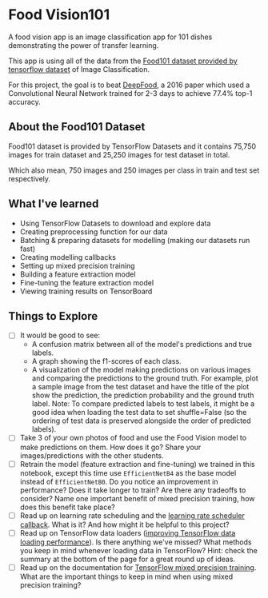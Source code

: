 # Food Vision101
A food vision app is an image classification app for 101 dishes demonstrating the power of transfer learning.

This app is using all of the data from the [Food101 dataset provided by tensorflow dataset](https://www.tensorflow.org/datasets/catalog/food101) of Image Classification.

For this project, the goal is to beat [DeepFood](https://www.researchgate.net/publication/304163308_DeepFood_Deep_Learning-Based_Food_Image_Recognition_for_Computer-Aided_Dietary_Assessment), a 2016 paper which used a Convolutional Neural Network trained for 2-3 days to achieve 77.4% top-1 accuracy.

## About the Food101 Dataset

Food101 dataset is provided by TensorFlow Datasets and it contains 75,750 images for train dataset and 25,250 images for test dataset in total.

Which also mean, 750 images and 250 images per class in train and test set respectively.

## What I've learned

- Using TensorFlow Datasets to download and explore data
- Creating preprocessing function for our data
- Batching & preparing datasets for modelling (making our datasets run fast)
- Creating modelling callbacks
- Setting up mixed precision training
- Building a feature extraction model 
- Fine-tuning the feature extraction model
- Viewing training results on TensorBoard

## Things to Explore

- [ ] It would be good to see:
  - A confusion matrix between all of the model's predictions and true labels.
  - A graph showing the f1-scores of each class.
  - A visualization of the model making predictions on various images and comparing the predictions to the ground truth. For example, plot a sample image from the test dataset and have the title of the plot show the prediction, the prediction probability and the ground truth label.
  Note: To compare predicted labels to test labels, it might be a good idea when loading the test data to set shuffle=False (so the ordering of test data is preserved alongside the order of predicted labels).
- [ ] Take 3 of your own photos of food and use the Food Vision model to make predictions on them. How does it go? Share your images/predictions with the other students.
- [ ] Retrain the model (feature extraction and fine-tuning) we trained in this notebook, except this time use `EfficientNetB4` as the base model instead of `EfficientNetB0`. Do you notice an improvement in performance? Does it take longer to train? Are there any tradeoffs to consider?
Name one important benefit of mixed precision training, how does this benefit take place?
- [ ] Read up on learning rate scheduling and the [learning rate scheduler callback](https://www.tensorflow.org/api_docs/python/tf/keras/callbacks/LearningRateScheduler). What is it? And how might it be helpful to this project?
- [ ] Read up on TensorFlow data loaders ([improving TensorFlow data loading performance](https://www.tensorflow.org/guide/data_performance)). Is there anything we've missed? What methods you keep in mind whenever loading data in TensorFlow? Hint: check the summary at the bottom of the page for a great round up of ideas.
- [ ] Read up on the documentation for [TensorFlow mixed precision training](https://www.tensorflow.org/guide/mixed_precision). What are the important things to keep in mind when using mixed precision training?
